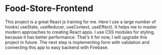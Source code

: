 # Food-Store-Frontend
This project is a great React js training for me. Here I use a large number of hooks( useState, useReducer, useContext, useEffect).
It helps me to master modern approaches to creating React apps. I use CSS modules for styling, because it has better performance.
That's it for now, I will upgrade this project in future. The next step is implementing form with validation and connecting this app to easy backend with Firebase.
